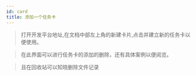 ```yaml
---
id: card
title: 添加一个任务卡
---
```

>打开开发平台地址,在文档中部左上角的新建卡片,点击并建立新的任务卡以便使用。

>在此界面可以进行任务卡的添加的删除，还有具体案例以便阅览。

>且在回收站可以知晓删除文件记录





